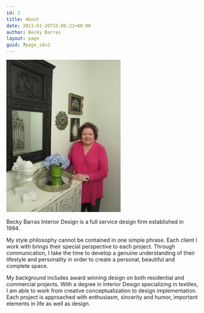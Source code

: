 ```yaml
---
id: 2
title: About
date: 2011-01-26T15:06:23+00:00
author: Becky Barras
layout: page
guid: ?page_id=2
---
```

<img class="alignleft size-full wp-image-338" title="director" src="/wp-content/uploads/2015/05/becky-pic.jpg" alt="" width="300" />

Becky Barras Interior Design is a full service design firm established in 1994.

My style philosophy cannot be contained in one simple phrase. Each client I work with brings their special perspective to each project. Through communication, I take the time to develop a genuine understanding of their lifestyle and personality in order to create a personal, beautiful and complete space.

My background includes award winning design on both residential and commercial projects. With a degree in Interior Design specializing in textiles, I am able to work from creative conceptualization to design implementation. Each project is approached with enthusiasm, sincerity and humor, important elements in life as well as design.
